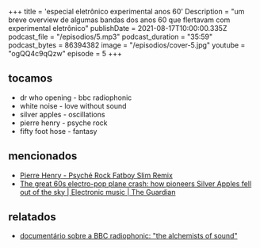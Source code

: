 +++
title = 'especial eletrônico experimental anos 60'
Description = "um breve overview de algumas bandas dos anos 60 que flertavam com experimental eletrônico"
publishDate = 2021-08-17T10:00:00.335Z
podcast_file = "/episodios/5.mp3"
podcast_duration = "35:59"
podcast_bytes = 86394382
image = "/episodios/cover-5.jpg"
youtube = "ogQQ4c9qQzw"
episode = 5
+++

## tocamos
* dr who opening - bbc radiophonic
* white noise - love without sound
* silver apples - oscillations
* pierre henry - psyche rock
* fifty foot hose - fantasy


## mencionados

* [Pierre Henry - Psyché Rock Fatboy Slim Remix](https://www.youtube.com/watch?v=fsvMieabNtI)
* [The great 60s electro-pop plane crash: how pioneers Silver Apples fell out of the sky | Electronic music | The Guardian](https://www.theguardian.com/music/2019/apr/09/silver-apples-electro-stars-hendrix-stereolab-portishead-john-lennon)


## relatados
* [documentário sobre a BBC radiophonic: "the alchemists of sound"](https://www.dailymotion.com/video/x5579ti)


